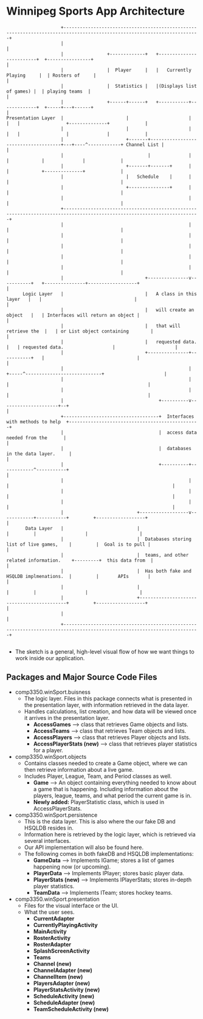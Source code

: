  # Winnipeg Sports App Architecture

```
                    +------------------------------------------------------------------------------------------------------------------------+
                    |                                                                                                                        |
                    |                +-------------+   +-------------------------+  +----------------+                                       |
                    |                |  Player     |   |   Currently Playing     |  | Rosters of     |                                       |
                    |                |  Statistics |   |(Displays list of games) |  | playing teams  |                                       |
                    |                +------+------+   +-----------+-------------+  +-----+---+------+                                       |
Presentation Layer  |                       |                      |                      |   |                 +--------------+             |
                    |                       |                      |                      |   |                 |              |             |
                    |                       +-------+-------------------------------------+---+----^------------+ Channel List |             |
                    |                               |              |                               |            |              |             |
                    |                       +-------+-------+      |                               |            +--------------+             |
                    |                       |   Schedule    |      |                               |                                         |
                    |                       +---------------+      |                               |                                         |
                    |                                              |                               |                                         |
                    +------------------------------------------------------------------------------------------------------------------------+
                    |                                              |                               |                                         |
                    |                                              |                               |                                         |
                    |                                              |                               |                                         |
                    |                                              |                               |                                         |
                    |                                              |                               |                                         |
                    |                              +---------------v-----------+   +---------------+------------------+                      |
      Logic Layer   |                              |   A class in this layer   |   |                                  |                      |
                    |                              |   will create an object   |   | Interfaces will return an object |                      |
                    |                              |   that will retrieve the  |   | or List object containing        |                      |
                    |                              |   requested data.         |   | requested data.                  |                      |
                    |                              +---------------+-----------+   |                                  |                      |
                    |                                              |               +-----^----------------------------+                      |
                    |                                              |                     |                                                   |
                    |                                              |                     |                                                   |
                    |                                   +----------v---------------------+--+                                                |
                    +-----------------------------------+  Interfaces with methods to help  +------------------------------------------------+
                    |                                   |  access data needed from the      |                                                |
                    |                                   |  databases in the data layer.     |                                                |
                    |                                   +----------+------------^-----------+                                                |
                    |                                              |            |                                                            |
                    |                                              |            |                                                            |
                    |                                              |            |                                                            |
                    |                           +------------------v------------+-----------+         +------------------+                   |
       Data Layer   |                           |                                           |         |                  |                   |
                    |                           |  Databases storing list of live games,    |         |  Goal is to pull |                   |
                    |                           |  teams, and other related information.    +---------+  this data from  |                   |
                    |                           |  Has both fake and HSQLDB implmenations.  |         |       APIs       |                   |
                    |                           |                                           |         |                  |                   |
                    |                           +-------------------------------------------+         +------------------+                   |
                    |                                                                                                                        |
                    +------------------------------------------------------------------------------------------------------------------------+


```



 * The sketch is a general, high-level visual flow of how we want things to work inside our application.

 ## Packages and Major Source Code Files
 * comp3350.winSport.buisness
    * The logic layer. Files in this package connects what is presented in the presentation layer, with information retrieved in the data layer.
    * Handles calculations, list creation, and how data will be viewed once it arrives in the presentation layer.
        * **AccessGames** --> class that retrieves Game objects and lists.
        * **AccessTeams** --> class that retrieves Team objects and lists. 
        * **AccessPlayers** --> class that retrieves Player objects and lists. 
        * **AccessPlayerStats (new)** --> class that retrieves player statistics for a player.
 * comp3350.winSport.objects
    * Contains classes needed to create a Game object, where we can then retrieve information about a live game.
    * Includes Player, League, Team, and Period classes as well. 
        * **Game** --> An object containing everything needed to know about a game that is happening. Including information about the players, league, teams, and what period the current game is in.
        * **Newly added:** PlayerStatistic class, which is used in AccessPlayerStats.
 * comp3350.winSport.persistence
    * This is the data layer. This is also where the our fake DB and HSQLDB resides in. 
    * Information here is retrieved by the logic layer, which is retrieved via several interfaces.
    * Our API implementation will also be found here. 
    * The following comes in both fakeDB and HSQLDB implementations: 
      * **GameData** --> Implements IGame; stores a list of games happening now (or upcoming).
      * **PlayerData** --> Implements IPlayer; stores basic player data.
      * **PlayerStats (new)** --> Implements IPlayerStats; stores in-depth player statistics.
      * **TeamData** --> Implements ITeam; stores hockey teams.
 * comp3350.winSport.presentation
    * Files for the visual interface or the UI. 
    * What the user sees. 
        * **CurrentAdapter**
        * **CurrentlyPlayingActivity**
        * **MainActivity**
        * **RosterActivity**
        * **RosterAdapter**
        * **SplashScreenActivity**
        * **Teams**
        * **Channel (new)**
        * **ChannelAdapter (new)**
        * **ChannelItem (new)**
        * **PlayersAdapter (new)**
        * **PlayerStatsActivity (new)**
        * **ScheduleActivity (new)**
        * **ScheduleAdapter (new)**
        * **TeamScheduleActivity (new)**
